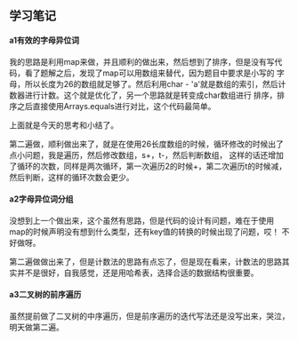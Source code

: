 ## 学习笔记

#### a1有效的字母异位词

我的思路是利用map来做，并且顺利的做出来，然后想到了排序，但是没有写代码，看了题解之后，发现了map可以用数组来替代，因为题目中要求是小写的
字母，所以长度为26的数组就足够了。然后利用char - 'a'就是数组的索引，然后计数器进行计数。这个就是优化了，另一个思路就是转变成char数组进行
排序，排序之后直接使用Arrays.equals进行对比，这个代码最简单。

上面就是今天的思考和小结了。

第二遍做，顺利做出来了，就是在使用26长度数组的时候，循环修改的时候出了点小问题，我是遍历，然后修改数组，s+，t-，然后判断数组，
这样的话还增加了循环的次数，同样是两次循环，第一次遍历2的时候+，第二次遍历t的时候减，然后判断，这样的循环次数会更少。

#### a2字母异位词分组

没想到上一个做出来，这个虽然有思路，但是代码的设计有问题，难在于使用map的时候声明没有想到什么类型，还有key值的转换的时候出现了问题，哎！
不好做呀。

第二遍做做出来了，但是计数法的思路有点忘了，但是现在看来，计数法的思路其实并不是很好，自我感觉，还是用哈希表，选择合适的数据结构很重要。

#### a3二叉树的前序遍历

虽然提前做了二叉树的中序遍历，但是前序遍历的迭代写法还是没写出来，哭泣，明天做第二遍。